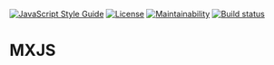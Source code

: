 [![JavaScript Style Guide](https://img.shields.io/badge/code_style-standard-brightgreen.svg)](https://standardjs.com)
[![License](https://img.shields.io/github/license/maxsalles/node-app-template.svg)](LICENSE.md)
[![Maintainability](https://img.shields.io/codeclimate/maintainability-percentage/maxsalles/node-app-template.svg)](https://codeclimate.com/github/maxsalles/node-app-template/maintainability)
[![Build status](https://travis-ci.org/maxsalles/node-app-template.svg?branch=master)](https://codeclimate.com/github/maxsalles/node-app-template/test_coverage)

# MXJS

